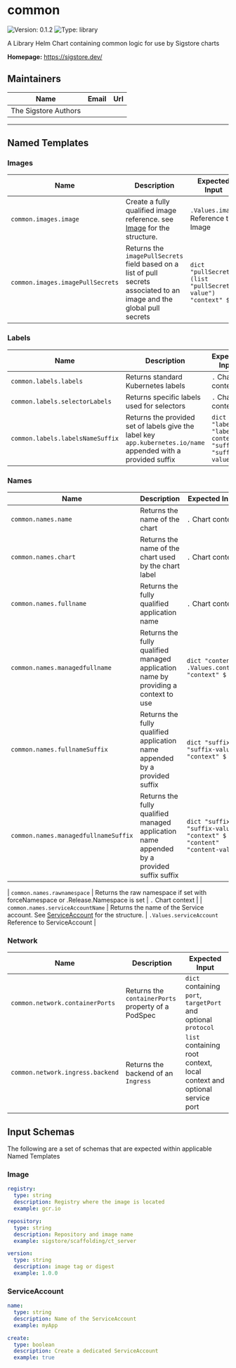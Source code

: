 # common

![Version: 0.1.2](https://img.shields.io/badge/Version-0.1.2-informational?style=flat-square) ![Type: library](https://img.shields.io/badge/Type-library-informational?style=flat-square)

A Library Helm Chart containing common logic for use by Sigstore charts

**Homepage:** <https://sigstore.dev/>

## Maintainers

| Name | Email | Url |
| ---- | ------ | --- |
| The Sigstore Authors |  |  |

----------------------------------------------


## Named Templates

### Images

| Name                  | Description                                                                      |      Expected Input                |
|-----------------------|----------------------------------------------------------------------------------|------------------------------------|
| `common.images.image` | Create a fully qualified image reference. see [Image](#image) for the structure. | `.Values.image` Reference to Image |
| `common.images.imagePullSecrets` | Returns the `imagePullSecrets` field based on a list of pull secrets associated to an image and the global pull secrets  | `dict "pullSecrets" (list "pullSecrets-value") "context" $`

### Labels

| Name                           | Description                                 | Expected Input        |
|--------------------------------|---------------------------------------------|-----------------------|
| `common.labels.labels`         | Returns standard Kubernetes labels          | `.` Chart context     |
| `common.labels.selectorLabels` | Returns specific labels used for selectors  | `.` Chart context     |
| `common.labels.labelsNameSuffix` | Returns the provided set of labels give the label key `app.kubernetes.io/name` appended with a provided suffix  | `dict "labels" "labels-content "suffix" "suffix-value"`     |

### Names

| Name                              | Description                                                                                       | Expected Input                                       |
|-----------------------------------|---------------------------------------------------------------------------------------------------|------------------------------------------------------|
| `common.names.name`               | Returns the name of the chart                                                                     | `.` Chart context                                    |
| `common.names.chart`              | Returns the name of the chart used by the chart label                                             | `.` Chart context                                    |
| `common.names.fullname`           | Returns the fully qualified application name                                                      | `.` Chart context                                    |
| `common.names.managedfullname`    | Returns the fully qualified managed application name by providing a context to use                        | `dict "content" .Values.content "context" $`         |
| `common.names.fullnameSuffix`     | Returns the fully qualified application name appended by a provided suffix                        | `dict "suffix" "suffix-value "context" $`            |
| `common.names.managedfullnameSuffix`     | Returns the fully qualified managed application name appended by a provided suffix suffix                        | `dict "suffix" "suffix-value "context" $ "content" "content-value `             |

| `common.names.rawnamespace`       | Returns the raw namespace if set with forceNamespace or .Release.Namespace is set                 | `.` Chart context                                    |
| `common.names.serviceAccountName` | Returns the name of the Service account. See [ServiceAccount](#serviceaccount) for the structure. | `.Values.serviceAccount` Reference to ServiceAccount |

### Network

| Name                           | Description                                 | Expected Input        |
|--------------------------------|---------------------------------------------|-----------------------|
| `common.network.containerPorts`         | Returns the `containerPorts` property of a PodSpec         | `dict` containing `port`, `targetPort` and optional `protocol`     |
| `common.network.ingress.backend`         | Returns the backend of an `Ingress`         | `list` containing root context, local context and optional service port    |


## Input Schemas 

The following are a set of schemas that are expected within applicable Named Templates

### Image

```yaml
registry:
  type: string
  description: Registry where the image is located
  example: gcr.io

repository:
  type: string
  description: Repository and image name
  example: sigstore/scaffolding/ct_server

version:
  type: string
  description: image tag or digest
  example: 1.0.0
```

### ServiceAccount

```yaml
name:
  type: string
  description: Name of the ServiceAccount
  example: myApp

create:
  type: boolean
  description: Create a dedicated ServiceAccount
  example: true
```
